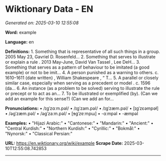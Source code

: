 # Wiktionary Data - EN

*Generated on: 2025-03-10 12:55:08*

**Word:** example

**Language:** en

**Definitions:**
    1. Something that is representative of all such things in a group. 2005 May 23, Gavriel D. Rosenfeld...
    2. Something that serves to illustrate or explain a rule . 2013 May-June, David Van Tassel , Lee DeH...
    3. Something that serves as a pattern of behaviour to be imitated (a good example) or not to be imit...
    4. A person punished as a warning to others. c. 1610–1611 (date written) , William Shakespeare , “ T...
    5. A parallel or closely similar case, especially when serving as a precedent or model . c. 1596 (da...
    6. An instance (as a problem to be solved) serving to illustrate the rule or precept or to act as an...
    7. To be illustrated or exemplified (by). (Can we add an example for this sense?) (Can we add an for...

**Pronunciations:**
    • /ɪɡˈzɑːm.pəl/
    • /ɪɡˈzam.pəl/
    • /ɪɡˈzæm.pəl/
    • [ɪɡˈzɛəmpəɫ]
    • /əɡˈzæm.pəl/
    • /əɡˈzaːm.pəl/
    • [ɘɡˈzɐːmpɯ]
    • -ɑːmpəl
    • -æmpəl

**Examples:**
    • "Hijazi Arabic:"
    • "Cantonese:"
    • "Mandarin:"
    • "Ancient:"
    • "Central Kurdish:"
    • "Northern Kurdish:"
    • "Cyrillic:"
    • "Bokmål:"
    • "Nynorsk:"
    • "Classical Persian:"

**URL:** https://en.wiktionary.org/wiki/example
**Scrape Date:** 2025-03-10T12:55:08.742853

---

